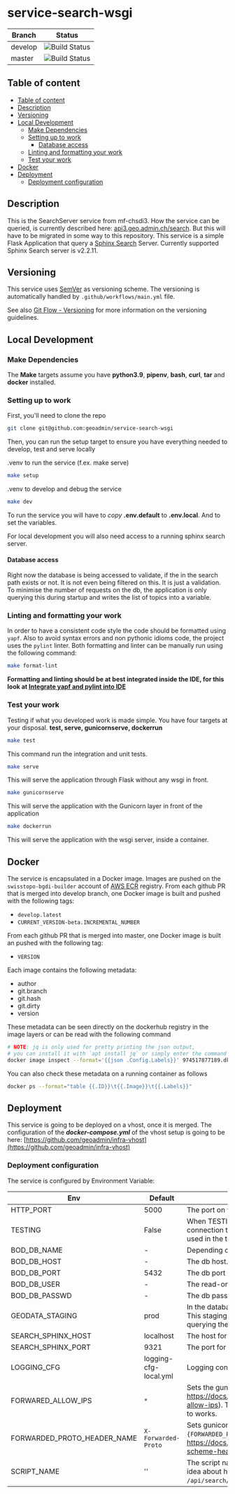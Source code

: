 # service-search-wsgi

| Branch | Status |
|--------|-----------|
| develop | ![Build Status](https://codebuild.eu-central-1.amazonaws.com/badges?uuid=eyJlbmNyeXB0ZWREYXRhIjoiUDZNMlVLR3d5bUhsTUF3ZEo3RTRPdDFKdS90czR4ZE5vYmNjTXhtK2tzNGlOckNXb29yaE1DNktwVXFJSVpMdExEVWYzZHA5U1drcmdsTE5BU3lJWDBJPSIsIml2UGFyYW1ldGVyU3BlYyI6IjM2YlhQR1ltcEtlTU16WC8iLCJtYXRlcmlhbFNldFNlcmlhbCI6MX0%3D&branch=develop) |
| master | ![Build Status](https://codebuild.eu-central-1.amazonaws.com/badges?uuid=eyJlbmNyeXB0ZWREYXRhIjoiUDZNMlVLR3d5bUhsTUF3ZEo3RTRPdDFKdS90czR4ZE5vYmNjTXhtK2tzNGlOckNXb29yaE1DNktwVXFJSVpMdExEVWYzZHA5U1drcmdsTE5BU3lJWDBJPSIsIml2UGFyYW1ldGVyU3BlYyI6IjM2YlhQR1ltcEtlTU16WC8iLCJtYXRlcmlhbFNldFNlcmlhbCI6MX0%3D&branch=master) |

## Table of content

- [Table of content](#table-of-content)
- [Description](#description)
- [Versioning](#versioning)
- [Local Development](#local-development)
  - [Make Dependencies](#make-dependencies)
  - [Setting up to work](#setting-up-to-work)
    - [Database access](#database-access)
  - [Linting and formatting your work](#linting-and-formatting-your-work)
  - [Test your work](#test-your-work)
- [Docker](#docker)
- [Deployment](#deployment)
  - [Deployment configuration](#deployment-configuration)

## Description

This is the SearchServer service from mf-chsdi3. How the service can be queried, is currently described here:
[api3.geo.admin.ch/search](https://api3.geo.admin.ch/services/sdiservices.html#search). But this will have to be migrated in some way to this repository. This service is a simple Flask Application that query a [Sphinx Search](http://sphinxsearch.com/docs/current.html) Server. Currently supported Sphinx Search server is v2.2.11.

## Versioning

This service uses [SemVer](https://semver.org/) as versioning scheme. The versioning is automatically handled by `.github/workflows/main.yml` file.

See also [Git Flow - Versioning](https://github.com/geoadmin/doc-guidelines/blob/master/GIT_FLOW.md#versioning) for more information on the versioning guidelines.

## Local Development

### Make Dependencies

The **Make** targets assume you have **python3.9**, **pipenv**, **bash**, **curl**, **tar** and **docker** installed.

### Setting up to work

First, you'll need to clone the repo

```bash
git clone git@github.com:geoadmin/service-search-wsgi
```

Then, you can run the setup target to ensure you have everything needed to develop, test and serve locally

.venv to run the service (f.ex. make serve)

```bash
make setup
```

.venv to develop and debug the service

```bash
make dev
```

To run the service you will have to *copy* **.env.default** to **.env.local**. And to set the variables.

For local development you will also need access to a running sphinx search server.

#### Database access

Right now the database is being accessed to validate, if the <topic> in the search path exists or not. It is not even being filtered on this. It is just a validation. To minimise the number of requests on the db, the application is only querying this during startup and writes the list of topics into a variable.

### Linting and formatting your work

In order to have a consistent code style the code should be formatted using `yapf`. Also to avoid syntax errors and non
pythonic idioms code, the project uses the `pylint` linter. Both formatting and linter can be manually run using the
following command:

```bash
make format-lint
```

**Formatting and linting should be at best integrated inside the IDE, for this look at
[Integrate yapf and pylint into IDE](https://github.com/geoadmin/doc-guidelines/blob/master/PYTHON.md#yapf-and-pylint-ide-integration)**

### Test your work

Testing if what you developed work is made simple. You have four targets at your disposal. **test, serve, gunicornserve, dockerrun**

```bash
make test
```

This command run the integration and unit tests.

```bash
make serve
```

This will serve the application through Flask without any wsgi in front.

```bash
make gunicornserve
```

This will serve the application with the Gunicorn layer in front of the application

```bash
make dockerrun
```

This will serve the application with the wsgi server, inside a container.

## Docker

The service is encapsulated in a Docker image. Images are pushed on the `swisstopo-bgdi-builder` account of [AWS ECR](https://eu-central-1.console.aws.amazon.com/ecr/repositories?region=eu-central-1) registry. From each github PR that is merged into develop branch, one Docker image is built and pushed with the following tags:

- `develop.latest`
- `CURRENT_VERSION-beta.INCREMENTAL_NUMBER`

From each github PR that is merged into master, one Docker image is built an pushed with the following tag:

- `VERSION`

Each image contains the following metadata:

- author
- git.branch
- git.hash
- git.dirty
- version

These metadata can be seen directly on the dockerhub registry in the image layers or can be read with the following command

```bash
# NOTE: jq is only used for pretty printing the json output,
# you can install it with `apt install jq` or simply enter the command without it
docker image inspect --format='{{json .Config.Labels}}' 974517877189.dkr.ecr.eu-central-1.amazonaws.com/service-name:develop.latest | jq
```

You can also check these metadata on a running container as follows

```bash
docker ps --format="table {{.ID}}\t{{.Image}}\t{{.Labels}}"
```

## Deployment

This service is going to be deployed on a vhost, once it is merged. The configuration of the ***docker-compose.yml*** of the vhost setup is going to be here:
[https://github.com/geoadmin/infra-vhost](https://github.com/geoadmin/infra-vhost)

### Deployment configuration

The service is configured by Environment Variable:

| Env         | Default               | Description                |
| ----------- | --------------------- | -------------------------- |
| HTTP_PORT | 5000 | The port on which the service can be queried. |
| TESTING | False | When TESTING=True, the application does not need a db connection to retrieve a list of topics. A list with the topics used in the tests is being set. |
| BOD_DB_NAME | - | Depending on the staging level usually |
| BOD_DB_HOST | - | The db host. |
| BOD_DB_PORT | 5432 | The db port |
| BOD_DB_USER | - | The read-only db user |
| BOD_DB_PASSWD | - | The db password. |
| GEODATA_STAGING | prod | In the database bod, a dataset itself has the attribute staging. This staging (dev, int and prod) is being filtered when querying the indexes. |
| SEARCH_SPHINX_HOST | localhost | The host for sphinx search server. |
| SEARCH_SPHINX_PORT | 9321 | The port for sphinx search server. |
| LOGGING_CFG | logging-cfg-local.yml | Logging configuration file |
| FORWARED_ALLOW_IPS | `*` | Sets the gunicorn `forwarded_allow_ips` (see https://docs.gunicorn.org/en/stable/settings.html#forwarded-allow-ips). This is required in order to `secure_scheme_headers` to works. |
| FORWARDED_PROTO_HEADER_NAME | `X-Forwarded-Proto` | Sets gunicorn `secure_scheme_headers` parameter to `{FORWARDED_PROTO_HEADER_NAME: 'https'}`, see https://docs.gunicorn.org/en/stable/settings.html#secure-scheme-headers. |
| SCRIPT_NAME | '' | The script name. This will be used once, when we have an idea about how to query search-wsgi later on. F.ex. `/api/search/` f.ex. used by gunicorn (wsgi-server). |

